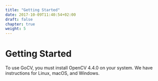 ```yaml
---
title: "Getting Started"
date: 2017-10-09T11:40:54+02:00
draft: false
chapter: true
weight: 5
---
```


# Getting Started

To use GoCV, you must install OpenCV 4.4.0 on your system. We have instructions for Linux, macOS, and Windows.


